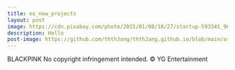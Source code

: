 ```yaml
---
title: ex_new_projects
layout: post
image: https://cdn.pixabay.com/photo/2015/01/08/18/27/startup-593341_960_720.jpg
description: Hello
post-image: https://github.com/ththJang/ththJang.github.io/blob/main/assets/images/BLACKPINK2.jpg?raw=true
---
```


BLACKPINK
No copyright infringement intended. © YG Entertainment